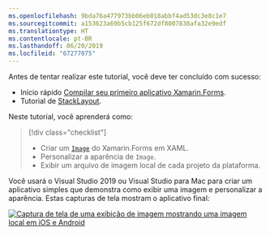 ```yaml
---
ms.openlocfilehash: 9bda76a477973bb06eb018abbf4ad53dc3e8c1e7
ms.sourcegitcommit: a153623a69b5cb125f672df8007838afa32e9edf
ms.translationtype: HT
ms.contentlocale: pt-BR
ms.lasthandoff: 06/20/2019
ms.locfileid: "67277075"
---
```

Antes de tentar realizar este tutorial, você deve ter concluído com sucesso:

- Início rápido [Compilar seu primeiro aplicativo Xamarin.Forms](~/get-started/first-app/index.md).
- Tutorial de [StackLayout](~/get-started/tutorials/stacklayout/index.yml).

Neste tutorial, você aprenderá como:

> [!div class="checklist"]
> - Criar um [`Image`](xref:Xamarin.Forms.Image) do Xamarin.Forms em XAML.
> - Personalizar a aparência de `Image`.
> - Exibir um arquivo de imagem local de cada projeto da plataforma.

Você usará o Visual Studio 2019 ou Visual Studio para Mac para criar um aplicativo simples que demonstra como exibir uma imagem e personalizar a aparência. Estas capturas de tela mostram o aplicativo final:

[![Captura de tela de uma exibição de imagem mostrando uma imagem local em iOS e Android](../images/local-file.png "Exibição de imagem mostrando uma imagem local")](../images/local-file-large.png#lightbox "Exibição de imagem mostrando uma imagem local")
